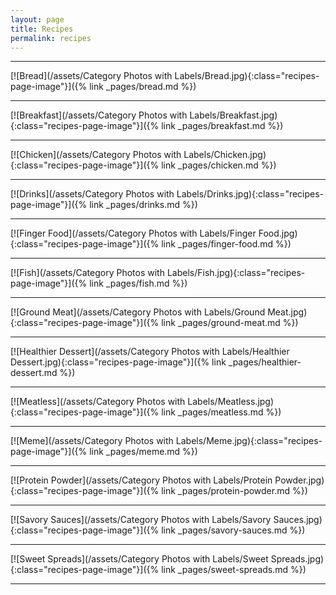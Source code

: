 ```yaml
---
layout: page
title: Recipes
permalink: recipes
---
```

<hr>
[![Bread](/assets/Category Photos with Labels/Bread.jpg){:class="recipes-page-image"}]({% link _pages/bread.md %})
<hr>
[![Breakfast](/assets/Category Photos with Labels/Breakfast.jpg){:class="recipes-page-image"}]({% link _pages/breakfast.md %})
<hr>
[![Chicken](/assets/Category Photos with Labels/Chicken.jpg){:class="recipes-page-image"}]({% link _pages/chicken.md %})
<hr>
[![Drinks](/assets/Category Photos with Labels/Drinks.jpg){:class="recipes-page-image"}]({% link _pages/drinks.md %})
<hr>
[![Finger Food](/assets/Category Photos with Labels/Finger Food.jpg){:class="recipes-page-image"}]({% link _pages/finger-food.md %})
<hr>
[![Fish](/assets/Category Photos with Labels/Fish.jpg){:class="recipes-page-image"}]({% link _pages/fish.md %})
<hr>
[![Ground Meat](/assets/Category Photos with Labels/Ground Meat.jpg){:class="recipes-page-image"}]({% link _pages/ground-meat.md %})
<hr>
[![Healthier Dessert](/assets/Category Photos with Labels/Healthier Dessert.jpg){:class="recipes-page-image"}]({% link _pages/healthier-dessert.md %})
<hr>
[![Meatless](/assets/Category Photos with Labels/Meatless.jpg){:class="recipes-page-image"}]({% link _pages/meatless.md %})
<hr>
[![Meme](/assets/Category Photos with Labels/Meme.jpg){:class="recipes-page-image"}]({% link _pages/meme.md %})
<hr>
[![Protein Powder](/assets/Category Photos with Labels/Protein Powder.jpg){:class="recipes-page-image"}]({% link _pages/protein-powder.md %})
<hr>
[![Savory Sauces](/assets/Category Photos with Labels/Savory Sauces.jpg){:class="recipes-page-image"}]({% link _pages/savory-sauces.md %})
<hr>
[![Sweet Spreads](/assets/Category Photos with Labels/Sweet Spreads.jpg){:class="recipes-page-image"}]({% link _pages/sweet-spreads.md %})
<hr>
